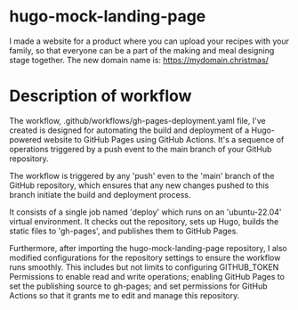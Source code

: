 # hugo-mock-landing-page
I made a website for a product where you can upload your recipes with your family, so that everyone can be a part of the making and meal designing stage together.
The new domain name is: https://mydomain.christmas/

# Description of workflow
The workflow, .github/workflows/gh-pages-deployment.yaml file, I've created is designed for automating the build and deployment of a Hugo-powered website to GitHub Pages using GitHub Actions. It's a sequence of operations triggered by a push event to the main branch of your GitHub repository. 

The workflow is triggered by any 'push' even to the 'main' branch of the GitHub repository, which ensures that any new changes pushed to this branch initiate the build and deployment process.

It consists of a single job named 'deploy' which runs on an 'ubuntu-22.04' virtual environment. It checks out the repository, sets up Hugo, builds the static files to 'gh-pages', and publishes them to GitHub Pages. 

Furthermore, after importing the hugo-mock-landing-page repository, I also modified configurations for the repository settings to ensure the workflow runs smoothly. This includes but not limits to configuring GITHUB_TOKEN Permissions to enable read and write operations; enabling GitHub Pages to set the publishing source to gh-pages; and set permissions for GitHub Actions so that it grants me to edit and manage this repository.
